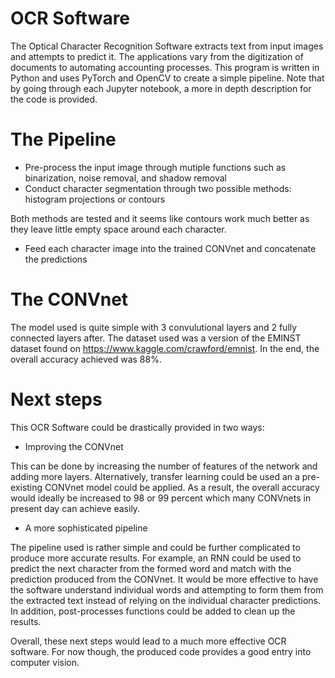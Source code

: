 # OCR Software
 
The Optical Character Recognition Software extracts text from input images and attempts to predict it. The applications vary from the digitization of documents to automating accounting processes. This program is written in Python and uses PyTorch and OpenCV to create a simple pipeline. Note that by going through each Jupyter notebook, a more in depth description for the code is provided. 

<h1> The Pipeline </h1>

- Pre-process the input image through mutiple functions such as binarization, noise removal, and shadow removal
- Conduct character segmentation through two possible methods: histogram projections or contours

Both methods are tested and it seems like contours work much better as they leave little empty space around each character.

- Feed each character image into the trained CONVnet and concatenate the predictions

<h1> The CONVnet </h1>

The model used is quite simple with 3 convulutional layers and 2 fully connected layers after. The dataset used was a version of the EMINST dataset found on https://www.kaggle.com/crawford/emnist. In the end, the overall accuracy achieved was 88%. 

<h1> Next steps </h1>

This OCR Software could be drastically provided in two ways:

- Improving the CONVnet

This can be done by increasing the number of features of the network and adding more layers. Alternatively, transfer learning could be used an a pre-existing CONVnet model could be applied. As a result, the overall accuracy would ideally be increased to 98 or 99 percent which many CONVnets in present day can achieve easily. 

- A more sophisticated pipeline

The pipeline used is rather simple and could be further complicated to produce more accurate results. For example, an RNN could be used to predict the next character from the formed word and match with the prediction produced from the CONVnet. It would be more effective to have the software understand individual words and attempting to form them from the extracted text instead of relying on the individual character predictions. In addition, post-processes functions could be added to clean up the results.

Overall, these next steps would lead to a much more effective OCR software. For now though, the produced code provides a good entry into computer vision. 
